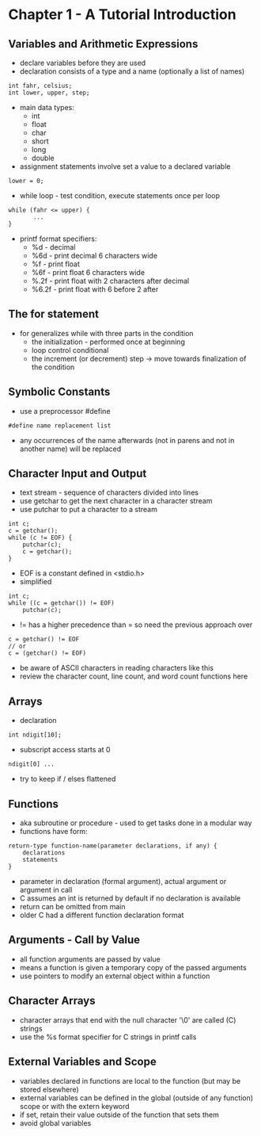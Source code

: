# Chapter 1 - A Tutorial Introduction
## Variables and Arithmetic Expressions
- declare variables before they are used
- declaration consists of a type and a name (optionally a list of names)
```
int fahr, celsius;
int lower, upper, step;
```
- main data types:
    - int
    - float
    - char
    - short
    - long
    - double
- assignment statements involve set a value to a declared variable
```
lower = 0;
```
- while loop - test condition, execute statements once per loop
```
while (fahr <= upper) {
       ...
}
```
- printf format specifiers:
    - %d - decimal
    - %6d - print decimal 6 characters wide
    - %f - print float
    - %6f - print float 6 characters wide
    - %.2f - print float with 2 characters after decimal
    - %6.2f - print float with 6 before 2 after
    
## The for statement
- for generalizes while with three parts in the condition
    - the initialization - performed once at beginning
    - loop control conditional
    - the increment (or decrement) step -> move towards finalization of the condition
    
## Symbolic Constants
- use a preprocessor #define
```
#define name replacement list
```
- any occurrences of the name afterwards (not in parens and not in another name)
  will be replaced
  
## Character Input and Output
- text stream - sequence of characters divided into lines
- use getchar to get the next character in a character stream
- use putchar to put a character to a stream
```
int c;
c = getchar();
while (c != EOF) {
    putchar(c);
    c = getchar();
}
```
- EOF is a constant defined in <stdio.h>
- simplified
```
int c;
while ((c = getchar()) != EOF) 
    putchar(c);
```
- != has a higher precedence than = so need the previous approach over
```
c = getchar() != EOF
// or
c = (getchar() != EOF)
```
- be aware of ASCII characters in reading characters like this
- review the character count, line count, and word count functions here

## Arrays
- declaration
```
int ndigit[10];
```
- subscript access starts at 0
```
ndigit[0] ... 
```
- try to keep if / elses flattened

## Functions
- aka subroutine or procedure - used to get tasks done in a modular way
- functions have form:
```
return-type function-name(parameter declarations, if any) {
    declarations
    statements 
}
```
- parameter in declaration (formal argument), actual argument or argument
  in call
- C assumes an int is returned by default if no declaration is available
- return can be omitted from main
- older C had a different function declaration format

## Arguments - Call by Value
- all function arguments are passed by value
- means a function is given a temporary copy of the passed arguments
- use pointers to modify an external object within a function

## Character Arrays
- character arrays that end with the null character '\0' are called (C) strings
- use the %s format specifier for C strings in printf calls

## External Variables and Scope
- variables declared in functions are local to the function (but may be 
  stored elsewhere)
- external variables can be defined in the global (outside of any function)
  scope or with the extern keyword
- if set, retain their value outside of the function that sets them
- avoid global variables